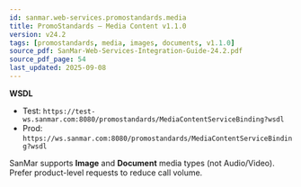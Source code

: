 ```yaml
---
id: sanmar.web-services.promostandards.media
title: PromoStandards — Media Content v1.1.0
version: v24.2
tags: [promostandards, media, images, documents, v1.1.0]
source_pdf: SanMar-Web-Services-Integration-Guide-24.2.pdf
source_pdf_page: 54
last_updated: 2025-09-08
---
```


**WSDL**
- Test: `https://test-ws.sanmar.com:8080/promostandards/MediaContentServiceBinding?wsdl`
- Prod: `https://ws.sanmar.com:8080/promostandards/MediaContentServiceBinding?wsdl`

SanMar supports **Image** and **Document** media types (not Audio/Video). Prefer product-level requests to reduce call volume.
